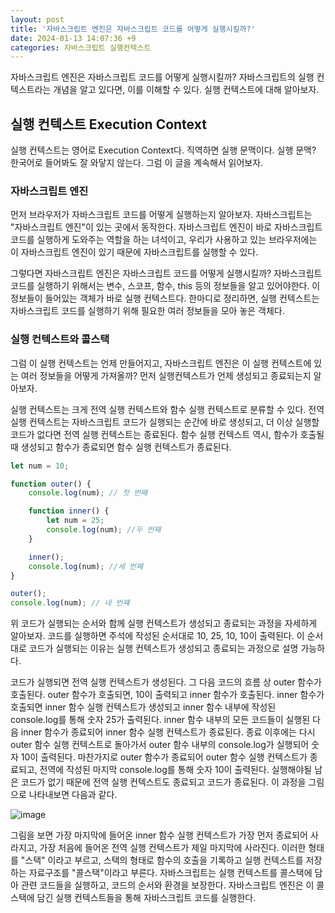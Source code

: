 ```yaml
---
layout: post
title: '자바스크립트 엔진은 자바스크립트 코드를 어떻게 실행시킬까?'
date: 2024-01-13 14:07:36 +9
categories: 자바스크립트 실행컨텍스트
---
```


자바스크립트 엔진은 자바스크립트 코드를 어떻게 실행시킬까? 자바스크립트의 실행 컨텍스트라는 개념을 알고 있다면, 이를 이해할 수 있다. 실행 컨텍스트에 대해 알아보자.

## 실행 컨텍스트 Execution Context

실행 컨텍스트는 영어로 Execution Context다. 직역하면 실행 문맥이다.
실행 문맥? 한국어로 들어봐도 잘 와닿지 않는다. 그럼 이 글을 계속해서 읽어보자.

### 자바스크립트 엔진

먼저 브라우저가 자바스크립트 코드를 어떻게 실행하는지 알아보자. 자바스크립트는 "자바스크립트 엔진"이 있는 곳에서 동작한다. 자바스크립트 엔진이 바로 자바스크립트 코드를 실행하게 도와주는 역할을 하는 녀석이고, 우리가 사용하고 있는 브라우저에는 이 자바스크립트 엔진이 있기 때문에 자바스크립트를 실행할 수 있다.

그렇다면 자바스크립트 엔진은 자바스크립트 코드를 어떻게 실행시킬까? 자바스크립트 코드를 실행하기 위해서는 변수, 스코프, 함수, this 등의 정보들을 알고 있어야한다. 이 정보들이 들어있는 객체가 바로 실행 컨텍스트다. 한마디로 정리하면, 실행 컨텍스트는 자바스크립트 코드를 실행하기 위해 필요한 여러 정보들을 모아 놓은 객체다.

### 실행 컨텍스트와 콜스택

그럼 이 실행 컨텍스트는 언제 만들어지고, 자바스크립트 엔진은 이 실행 컨텍스트에 있는 여러 정보들을 어떻게 가져올까?
먼저 실행컨텍스트가 언제 생성되고 종료되는지 알아보자.

실행 컨텍스트는 크게 전역 실행 컨텍스트와 함수 실행 컨텍스트로 분류할 수 있다. 전역 실행 컨텍스트는 자바스크립트 코드가 실행되는 순간에 바로 생성되고, 더 이상 실행할 코드가 없다면 전역 실행 컨텍스트는 종료된다. 함수 실행 컨텍스트 역시, 함수가 호출될 때 생성되고 함수가 종료되면 함수 실행 컨텍스트가 종료된다.

```js
let num = 10;

function outer() {
    console.log(num); // 첫 번째

    function inner() {
        let num = 25;
        console.log(num); //두 번째
    }

    inner();
    console.log(num); //세 번째
}

outer();
console.log(num); // 네 번쨰
```

위 코드가 실행되는 순서와 함께 실행 컨텍스트가 생성되고 종료되는 과정을 자세하게 알아보자. 코드를 실행하면 주석에 작성된 순서대로 10, 25, 10, 10이 출력된다. 이 순서대로 코드가 실행되는 이유는 실행 컨텍스트가 생성되고 종료되는 과정으로 설명 가능하다.

코드가 실행되면 전역 실행 컨텍스트가 생성된다. 그 다음 코드의 흐름 상 outer 함수가 호출된다. outer 함수가 호출되면, 10이 출력되고 inner 함수가 호출된다. inner 함수가 호출되면 inner 함수 실행 컨텍스트가 생성되고 inner 함수 내부에 작성된 console.log를 통해 숫자 25가 출력된다. inner 함수 내부의 모든 코드들이 실행된 다음 inner 함수가 종료되어 inner 함수 실행 컨텍스트가 종료된다. 종료 이후에는 다시 outer 함수 실행 컨텍스트로 돌아가서 outer 함수 내부의 console.log가 실행되어 숫자 10이 출력된다. 마찬가지로 outer 함수가 종료되어 outer 함수 실행 컨텍스트가 종료되고, 전역에 작성된 마지막 console.log를 통해 숫자 10이 출력된다. 실행해야될 남은 코드가 없기 때문에 전역 실행 컨텍스트도 종료되고 코드가 종료된다. 이 과정을 그림으로 나타내보면 다음과 같다.

![image](https://github.com/hbin12212/hbin12212.github.io/assets/52522662/d0334043-55e5-4103-be2e-7a4655ab9175)

그림을 보면 가장 마지막에 들어온 inner 함수 실행 컨텍스트가 가장 먼저 종료되어 사라지고, 가장 처음에 들어온 전역 실행 컨텍스트가 제일 마지막에 사라진다. 이러한 형태를 "스택" 이라고 부르고, 스택의 형태로 함수의 호출을 기록하고 실행 컨텍스트를 저장하는 자료구조를 "콜스택"이라고 부른다. 자바스크립트는 실행 컨텍스트를 콜스택에 담아 관련 코드들을 실행하고, 코드의 순서와 환경을 보장한다. 자바스크립트 엔진은 이 콜스택에 담긴 실행 컨텍스트들을 통해 자바스크립트 코드를 실행한다.
